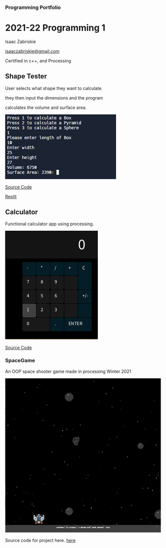 ### Programming Portfolio
# 2021-22 Programming 1

 Isaac Zabriskie
 
 isaaczabriskie@gmail.com
 
  Certified in c++, and Processing

## Shape Tester

User selects what shape they want to calculate.

they then input the dimensions and the program

calculates the volume and surface area.

![alt text](https://github.com/IsaacZab/programmingPortfolio/blob/main/Images/shapeTester.PNG)
 
[Source Code](https://github.com/IsaacZab/programmingPortfolio/tree/main/SRC/shapeTester)

[Replit](https://replit.com/@ISAACZABRISKIE/ShapeTester#main.cpp)

## Calculator

Functional calculator app using processing.

![alt text](https://github.com/IsaacZab/programmingPortfolio/blob/main/Images/Calculator.PNG)

[Source Code](https://github.com/IsaacZab/programmingPortfolio/tree/main/SRC/shapeTester)

### SpaceGame

An OOP space shooter game made in processing Winter 2021

![SpaceGame](https://github.com/IsaacZab/programmingPortfolio/blob/gh-pages/images/SpaceGame.PNG?raw=true)

Source code for project here. [here](https://github.com/IsaacZab/programmingPortfolio/tree/gh-pages/src/SpaceGame)
